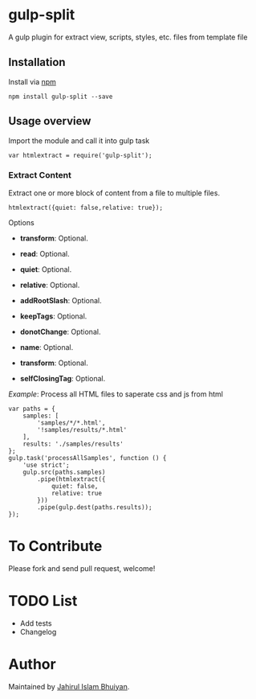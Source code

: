 # gulp-split
A gulp plugin for extract view, scripts, styles, etc. files from template file

Installation
----------

Install via [npm](http://npmjs.org/)

    npm install gulp-split --save


Usage overview
----------

Import the module and call it into gulp task
  
    var htmlextract = require('gulp-split');
    
### Extract Content

Extract one or more block of content from a file to multiple files.

    htmlextract({quiet: false,relative: true});

Options
    
* **transform**: Optional.
* **read**: Optional.
* **quiet**: Optional.
* **relative**: Optional.

* **addRootSlash**: Optional.
* **keepTags**: Optional.
* **donotChange**: Optional.

* **name**: Optional.
* **transform**: Optional.
* **selfClosingTag**: Optional.
    
*Example*: Process all HTML files to saperate css and js from html

    var paths = {
        samples: [
            'samples/*/*.html',
            '!samples/results/*.html'
        ],
        results: './samples/results'
    };
    gulp.task('processAllSamples', function () {
        'use strict';
        gulp.src(paths.samples)
            .pipe(htmlextract({
                quiet: false,
                relative: true
            }))
            .pipe(gulp.dest(paths.results));
    });

  
# To Contribute

Please fork and send pull request, welcome!

# TODO List
* Add tests
* Changelog

# Author

Maintained by [Jahirul Islam Bhuiyan](http://www.online4help.com).